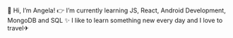 🙌 Hi, I’m Angela!
👉 I’m currently learning JS, React, Android Development, MongoDB and SQL
✨ I like to learn something new every day and I love to travel✈
